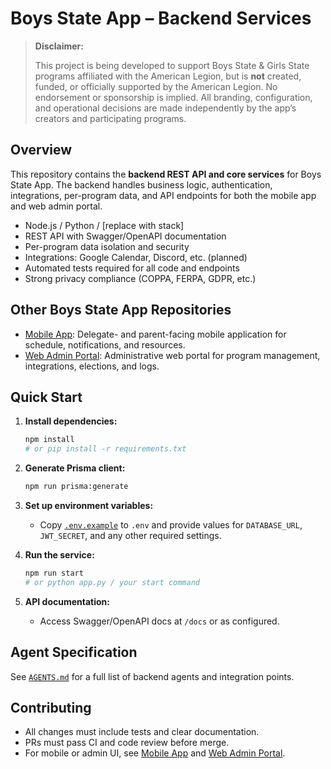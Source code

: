 # Boys State App – Backend Services

> **Disclaimer:**
>
> This project is being developed to support Boys State & Girls State programs affiliated with the American Legion, but is **not** created, funded, or officially supported by the American Legion. No endorsement or sponsorship is implied. All branding, configuration, and operational decisions are made independently by the app’s creators and participating programs.

## Overview

This repository contains the **backend REST API and core services** for Boys State App. The backend handles business logic, authentication, integrations, per-program data, and API endpoints for both the mobile app and web admin portal.

* Node.js / Python / \[replace with stack]
* REST API with Swagger/OpenAPI documentation
* Per-program data isolation and security
* Integrations: Google Calendar, Discord, etc. (planned)
* Automated tests required for all code and endpoints
* Strong privacy compliance (COPPA, FERPA, GDPR, etc.)

## Other Boys State App Repositories

* [Mobile App](https://github.com/yourorg/boysstate-mobile): Delegate- and parent-facing mobile application for schedule, notifications, and resources.
* [Web Admin Portal](https://github.com/yourorg/boysstate-admin): Administrative web portal for program management, integrations, elections, and logs.

## Quick Start

1. **Install dependencies:**

   ```bash
   npm install
   # or pip install -r requirements.txt
   ```
2. **Generate Prisma client:**

   ```bash
   npm run prisma:generate
   ```
3. **Set up environment variables:**

   * Copy [`.env.example`](./.env.example) to `.env` and provide values for `DATABASE_URL`, `JWT_SECRET`, and any other required settings.
4. **Run the service:**

   ```bash
   npm run start
   # or python app.py / your start command
   ```
5. **API documentation:**

   * Access Swagger/OpenAPI docs at `/docs` or as configured.

## Agent Specification

See [`AGENTS.md`](./AGENTS.md) for a full list of backend agents and integration points.

## Contributing

* All changes must include tests and clear documentation.
* PRs must pass CI and code review before merge.
* For mobile or admin UI, see [Mobile App](https://github.com/yourorg/boysstate-mobile) and [Web Admin Portal](https://github.com/yourorg/boysstate-admin).
